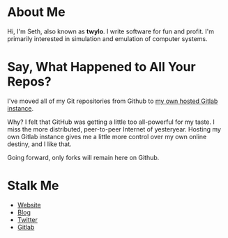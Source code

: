 # About Me

Hi, I'm Seth, also known as **twylo**. I write software for fun and
profit. I'm primarily interested in simulation and emulation of
computer systems.

# Say, What Happened to All Your Repos?

I've moved all of my Git repositories from Github to
[my own hosted Gitlab instance](https://git.loomcom.com/seth).

Why? I felt that GitHub was getting a little too all-powerful
for my taste. I miss the more distributed, peer-to-peer Internet
of yesteryear. Hosting my own Gitlab instance gives me a little
more control over my own online destiny, and I like that.

Going forward, only forks will remain here on Github.

# Stalk Me

- [Website](https://loomcom.com)
- [Blog](https://loomcom.com/blog)
- [Twitter](https://twitter.com/twylo)
- [Gitlab](https://git.loomcom.com/seth)
